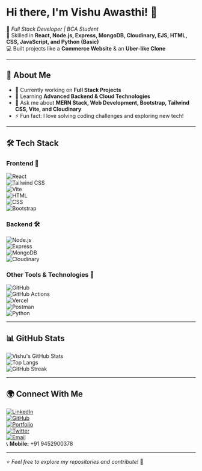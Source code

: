 # Hi there, I'm Vishu Awasthi! 👋  

🚀 *Full Stack Developer | BCA Student*  
🔹 Skilled in **React, Node.js, Express, MongoDB, Cloudinary, EJS, HTML, CSS, JavaScript, and Python (Basic)**  
💻 Built projects like a **Commerce Website** & an **Uber-like Clone**  

---

## 🚀 About Me  
- 🔭 Currently working on **Full Stack Projects**  
- 🌱 Learning **Advanced Backend & Cloud Technologies**  
- 💬 Ask me about **MERN Stack, Web Development, Bootstrap, Tailwind CSS, Vite, and Cloudinary**  
- ⚡ Fun fact: I love solving coding challenges and exploring new tech!  

---

## 🛠 Tech Stack  

### **Frontend** 🎨  
![React](https://img.shields.io/badge/React-20232A?style=for-the-badge&logo=react&logoColor=61DAFB)  
![Tailwind CSS](https://img.shields.io/badge/TailwindCSS-38B2AC?style=for-the-badge&logo=tailwind-css&logoColor=white)  
![Vite](https://img.shields.io/badge/Vite-B73BFE?style=for-the-badge&logo=vite&logoColor=FFD62E)  
![HTML](https://img.shields.io/badge/HTML5-E34F26?style=for-the-badge&logo=html5&logoColor=white)  
![CSS](https://img.shields.io/badge/CSS3-1572B6?style=for-the-badge&logo=css3&logoColor=white)  
![Bootstrap](https://img.shields.io/badge/Bootstrap-7952B3?style=for-the-badge&logo=bootstrap&logoColor=white)  

### **Backend** 🛠  
![Node.js](https://img.shields.io/badge/Node.js-43853D?style=for-the-badge&logo=node.js&logoColor=white)  
![Express](https://img.shields.io/badge/Express.js-000000?style=for-the-badge&logo=express&logoColor=white)  
![MongoDB](https://img.shields.io/badge/MongoDB-4EA94B?style=for-the-badge&logo=mongodb&logoColor=white)  
![Cloudinary](https://img.shields.io/badge/Cloudinary-3448C5?style=for-the-badge&logo=cloudinary&logoColor=white)  

### **Other Tools & Technologies** 🔧  
![GitHub](https://img.shields.io/badge/GitHub-181717?style=for-the-badge&logo=github&logoColor=white)  
![GitHub Actions](https://img.shields.io/badge/GitHub_Actions-2088FF?style=for-the-badge&logo=github-actions&logoColor=white)  
![Vercel](https://img.shields.io/badge/Vercel-000000?style=for-the-badge&logo=vercel&logoColor=white)  
![Postman](https://img.shields.io/badge/Postman-FF6C37?style=for-the-badge&logo=postman&logoColor=white)  
![Python](https://img.shields.io/badge/Python-3776AB?style=for-the-badge&logo=python&logoColor=white)  

---

## 📊 GitHub Stats  
![Vishu's GitHub Stats](https://github-readme-stats.vercel.app/api?username=VishuAwasthi&show_icons=true&theme=radical)  
![Top Langs](https://github-readme-stats.vercel.app/api/top-langs/?username=VishuAwasthi&layout=compact&theme=radical)  
![GitHub Streak](https://github-readme-streak-stats.herokuapp.com/?user=VishuAwasthi&theme=radical)  

---

## 🌍 Connect With Me  
[![LinkedIn](https://img.shields.io/badge/LinkedIn-0A66C2?style=for-the-badge&logo=linkedin&logoColor=white)](https://www.linkedin.com/in/preetabh-awasthi)  
[![GitHub](https://img.shields.io/badge/GitHub-181717?style=for-the-badge&logo=github&logoColor=white)](https://github.com/VishuAwasthi)  
[![Portfolio](https://img.shields.io/badge/Portfolio-000000?style=for-the-badge&logo=vercel&logoColor=white)](https://your-portfolio.com)  
[![Twitter](https://img.shields.io/badge/Twitter-1DA1F2?style=for-the-badge&logo=twitter&logoColor=white)](https://twitter.com/your-twitter)  
[![Email](https://img.shields.io/badge/Email-D14836?style=for-the-badge&logo=gmail&logoColor=white)](mailto:vishubbkup@gmail.com)  
📞 **Mobile:** +91 9452900378  

---

⭐ *Feel free to explore my repositories and contribute!* 🚀  
